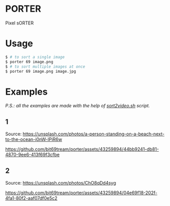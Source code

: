 # PORTER
Pixel sORTER

# Usage
```sh
$ # to sort a single image
$ porter 69 image.png
$ # to sort multiple images at once
$ porter 69 image.png image.jpg
```

# Examples
_P.S.: all the examples are made with the help of [sort2video.sh](./sort2video.sh) script._

## 1
Source: https://unsplash.com/photos/a-person-standing-on-a-beach-next-to-the-ocean-i0nW-lPiR6w

https://github.com/bit69tream/porter/assets/43259894/44bb9241-db81-4870-9ee6-413f69f3cfbe

## 2
Source: https://unsplash.com/photos/ChO8qDd4syg

https://github.com/bit69tream/porter/assets/43259894/04e69f18-202f-4fa1-80f2-aaf07df0e5c2
